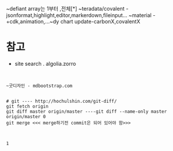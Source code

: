 



~defiant array는 1부터 ,전체[*]
~teradata/covalent - jsonformat,highlight,editor,markerdown,fileinput...
~material - +cdk,animation,...~dy chart update-carbonX,covalentX

# 참고
- site search . algolia.zorro
~~~ 책 - bookstack.cn - primeng,ng ...


~굿디자인 - mdbootstrap.com


# git ---- http://hochulshin.com/git-diff/
git fetch origin
git diff master origin/master ----git diff --name-only master origin/master 0
git merge <<< merge하기전 commit은 되어 있어야 함>>>



1
